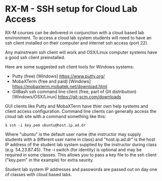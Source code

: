 # RX-M - SSH setup for Cloud Lab Access

RX-M courses can be delivered in conjunction with a cloud based lab environment. To access a cloud lab 
system students will need to have an ssh client installed on their computer and internet ssh access 
(port 22). 

Any mainstream ssh client will work and OSX/Linux computer systems have a good ssh client preinstalled. 

Here are some suggested ssh client tools for Windows systems:

- Putty (free) [Windows] https://www.putty.org/
- MobaXTerm (free and paid) [Windows] https://mobaxterm.mobatek.net/download.html
- GitBash ssh command line client (free, part of Git distribution) [Windows/OSX/Linux] https://git-scm.com/downloads

GUI clients like Putty and MobaXTerm have thier own help systems and client access configuration. 
Command line clients can generally access the cloud lab site with a command something like this:

```
$ ssh -i key.pem ubuntu@host.ip.ad.dr
```

Where "ubuntu" is the default user name (the instructor may supply students with a different user name 
in class) and "host.ip.ad.dr" is the host IP address of the student lab system supplied by the instructor 
during class (e.g. 54.23.87.45). The -i switch (for identity) is optional and may be required in some 
classes. This allows you to pass a key file to the ssh client ("key.pem" in the example) for extra seurity.

Student lab system IP addresses and passwords are passed out on day one of classes with cloud based labs.
